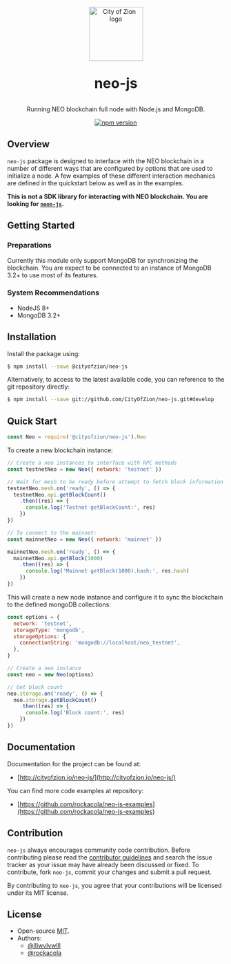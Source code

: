 <p align="center">
  <img 
    src="http://res.cloudinary.com/vidsy/image/upload/v1503160820/CoZ_Icon_DARKBLUE_200x178px_oq0gxm.png" 
    width="125px"
    alt="City of Zion logo">
</p>

<p align="center" style="font-size: 32px;">
  <strong>neo-js</strong>
</p>

<p align="center">
  Running NEO blockchain full node with Node.js and MongoDB.
</p>

<p align="center">
  <a href="https://badge.fury.io/js/%40cityofzion%2Fneo-js">
    <img src="https://badge.fury.io/js/%40cityofzion%2Fneo-js.svg" alt="npm version">
  </a>
</p>

## Overview

`neo-js` package is designed to interface with the NEO blockchain in a number of different ways that are configured by options that are used to initialize a node. A few examples of these different interaction mechanics are defined in the quickstart below as well as in the examples.

**This is not a SDK library for interacting with NEO blockchain. You are looking for [`neon-js`](https://github.com/cityofzion/neon-js).**

## Getting Started

### Preparations

Currently this module only support MongoDB for synchronizing the blockchain. You are expect to be connected to an
instance of MongoDB 3.2+ to use most of its features.

### System Recommendations

* NodeJS 8+
* MongoDB 3.2+

## Installation

Install the package using:

```bash
$ npm install --save @cityofzion/neo-js
```

Alternatively, to access to the latest available code, you can reference to the git repository directly:

```bash
$ npm install --save git://github.com/CityOfZion/neo-js.git#develop
```

## Quick Start

```js
const Neo = require('@cityofzion/neo-js').Neo
```

To create a new blockchain instance:

```js
// Create a neo instances to interface with RPC methods
const testnetNeo = new Neo({ network: 'testnet' })

// Wait for mesh to be ready before attempt to fetch block information
testnetNeo.mesh.on('ready', () => {
  testnetNeo.api.getBlockCount()
    .then((res) => {
      console.log('Testnet getBlockCount:', res)
    })
})

// To connect to the mainnet:
const mainnetNeo = new Neo({ network: 'mainnet' })

mainnetNeo.mesh.on('ready', () => {
  mainnetNeo.api.getBlock(1000)
    .then((res) => {
      console.log('Mainnet getBlock(1000).hash:', res.hash)
    })
})
```

This will create a new node instance and configure it to sync the blockchain to the defined mongoDB collections:

```js
const options = {
  network: 'testnet',
  storageType: 'mongodb',
  storageOptions: {
    connectionString: 'mongodb://localhost/neo_testnet',
  },
}

// Create a neo instance
const neo = new Neo(options)

// Get block count
neo.storage.on('ready', () => {
  neo.storage.getBlockCount()
    .then((res) => {
      console.log('Block count:', res)
    })
})
```

## Documentation

Documentation for the project can be found at:

* [http://cityofzion.io/neo-js/](http://cityofzion.io/neo-js/)

You can find more code examples at repository:

* [https://github.com/rockacola/neo-js-examples](https://github.com/rockacola/neo-js-examples)

## Contribution

`neo-js` always encourages community code contribution. Before contributing please read the [contributor guidelines](https://github.com/CityOfZion/neo-js/blob/master/.github/CONTRIBUTING.md) and search the issue tracker as your issue may have already been discussed or fixed. To contribute, fork `neo-js`, commit your changes and submit a pull request.

By contributing to `neo-js`, you agree that your contributions will be licensed under its MIT license.

## License

* Open-source [MIT](https://github.com/CityOfZion/neo-js/blob/master/LICENSE.md).
* Authors:
  * [@lllwvlvwlll](https://github.com/lllwvlvwlll)
  * [@rockacola](https://github.com/rockacola)
